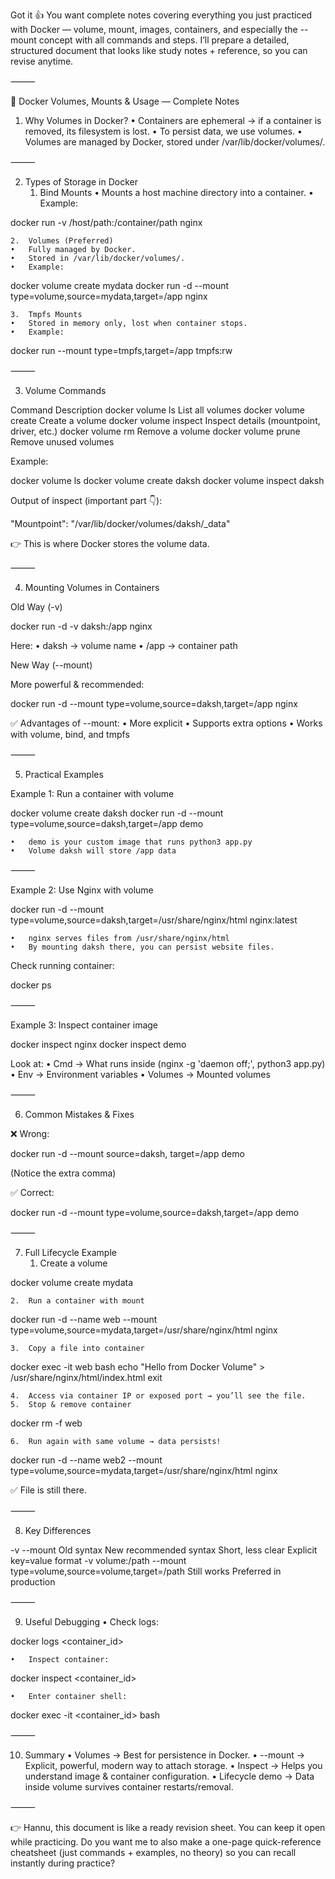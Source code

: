 Got it 👍 You want complete notes covering everything you just practiced with Docker — volume, mount, images, containers, and especially the --mount concept with all commands and steps.
I’ll prepare a detailed, structured document that looks like study notes + reference, so you can revise anytime.

⸻

📘 Docker Volumes, Mounts & Usage — Complete Notes

1. Why Volumes in Docker?
	•	Containers are ephemeral → if a container is removed, its filesystem is lost.
	•	To persist data, we use volumes.
	•	Volumes are managed by Docker, stored under /var/lib/docker/volumes/.

⸻

2. Types of Storage in Docker
	1.	Bind Mounts
	•	Mounts a host machine directory into a container.
	•	Example:

docker run -v /host/path:/container/path nginx


	2.	Volumes (Preferred)
	•	Fully managed by Docker.
	•	Stored in /var/lib/docker/volumes/.
	•	Example:

docker volume create mydata
docker run -d --mount type=volume,source=mydata,target=/app nginx


	3.	Tmpfs Mounts
	•	Stored in memory only, lost when container stops.
	•	Example:

docker run --mount type=tmpfs,target=/app tmpfs:rw



⸻

3. Volume Commands

Command	Description
docker volume ls	List all volumes
docker volume create <name>	Create a volume
docker volume inspect <name>	Inspect details (mountpoint, driver, etc.)
docker volume rm <name>	Remove a volume
docker volume prune	Remove unused volumes

Example:

docker volume ls
docker volume create daksh
docker volume inspect daksh

Output of inspect (important part 👇):

"Mountpoint": "/var/lib/docker/volumes/daksh/_data"

👉 This is where Docker stores the volume data.

⸻

4. Mounting Volumes in Containers

Old Way (-v)

docker run -d -v daksh:/app nginx

Here:
	•	daksh → volume name
	•	/app → container path

New Way (--mount)

More powerful & recommended:

docker run -d --mount type=volume,source=daksh,target=/app nginx

✅ Advantages of --mount:
	•	More explicit
	•	Supports extra options
	•	Works with volume, bind, and tmpfs

⸻

5. Practical Examples

Example 1: Run a container with volume

docker volume create daksh
docker run -d --mount type=volume,source=daksh,target=/app demo

	•	demo is your custom image that runs python3 app.py
	•	Volume daksh will store /app data

⸻

Example 2: Use Nginx with volume

docker run -d --mount type=volume,source=daksh,target=/usr/share/nginx/html nginx:latest

	•	nginx serves files from /usr/share/nginx/html
	•	By mounting daksh there, you can persist website files.

Check running container:

docker ps


⸻

Example 3: Inspect container image

docker inspect nginx
docker inspect demo

Look at:
	•	Cmd → What runs inside (nginx -g 'daemon off;', python3 app.py)
	•	Env → Environment variables
	•	Volumes → Mounted volumes

⸻

6. Common Mistakes & Fixes

❌ Wrong:

docker run -d --mount source=daksh, target=/app demo

(Notice the extra comma)

✅ Correct:

docker run -d --mount type=volume,source=daksh,target=/app demo


⸻

7. Full Lifecycle Example
	1.	Create a volume

docker volume create mydata


	2.	Run a container with mount

docker run -d --name web --mount type=volume,source=mydata,target=/usr/share/nginx/html nginx


	3.	Copy a file into container

docker exec -it web bash
echo "Hello from Docker Volume" > /usr/share/nginx/html/index.html
exit


	4.	Access via container IP or exposed port → you’ll see the file.
	5.	Stop & remove container

docker rm -f web


	6.	Run again with same volume → data persists!

docker run -d --name web2 --mount type=volume,source=mydata,target=/usr/share/nginx/html nginx

✅ File is still there.

⸻

8. Key Differences

-v	--mount
Old syntax	New recommended syntax
Short, less clear	Explicit key=value format
-v volume:/path	--mount type=volume,source=volume,target=/path
Still works	Preferred in production


⸻

9. Useful Debugging
	•	Check logs:

docker logs <container_id>


	•	Inspect container:

docker inspect <container_id>


	•	Enter container shell:

docker exec -it <container_id> bash



⸻

10. Summary
	•	Volumes → Best for persistence in Docker.
	•	--mount → Explicit, powerful, modern way to attach storage.
	•	Inspect → Helps you understand image & container configuration.
	•	Lifecycle demo → Data inside volume survives container restarts/removal.

⸻

👉 Hannu, this document is like a ready revision sheet. You can keep it open while practicing.
Do you want me to also make a one-page quick-reference cheatsheet (just commands + examples, no theory) so you can recall instantly during practice?
